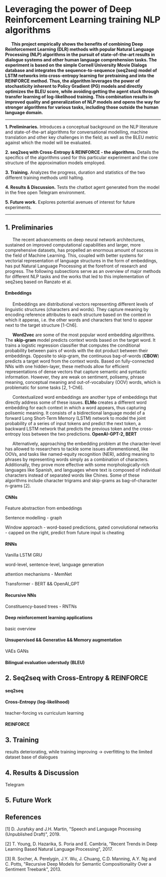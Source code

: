 # Leveraging the power of Deep Reinforcement Learning training NLP algorithms


**<div style=justify>&nbsp;&nbsp;&nbsp;&nbsp;&nbsp;&nbsp;This project empirically shows the benefits of combining Deep Reinforcement Learning (DLR) methods with popular Natural Language Processing (NLP) algorithms in the pursuit of state-of-the-art results in dialogue systems and other human language comprehension tasks. The experiment is based on the simple Cornell University Movie Dialogs database and integrates the sequence-to-sequence (seq2seq) model of LSTM networks into cross-entropy learning for pretraining and into the REINFORCE method. Thus, the algorithm leverages the power of stochasticity  inherent to Policy Gradient (PG) models and directly optimizes the BLEU score, while avoiding getting the agent stuck through transfer learning of log-likelihood training. This combination results in improved quality and generalization of NLP models and opens the way for stronger algorithms for various tasks, including those outside the human language domain.**</div>

-------
**1. Preliminaries.** Introduces a conceptual background on the NLP literature and state-of-the-art algorithms for conversational modelling, machine translation and other key challenges in the field; as well as the BLEU metric against which the model will be evaluated.

**2. seq2seq with Cross-Entropy & REINFORCE - the algorithms.** Details the specifics of the algorithms used for this particular experiment and the core structure of the approximation models employed.

**3. Training.** Analyzes the progress, duration and statistics of the two different training methods until halting.

**4. Results & Discussion.** Tests the chatbot agent generated from the model in the free open Telegram environment.

**5. Future work.** Explores potential avenues of interest for future experiments.


---------
## 1. Preliminaries

<div style=justify>&nbsp;&nbsp;&nbsp;&nbsp;&nbsp;&nbsp;The recent advancements on deep neural network architectures, sustained on improved computational capabilities and larger, more comprehensive datasets, has propelled an enormous amount of success in the field of Machine Learning. This, coupled with better systems for vectorial representation of language structures in the form of embeddings, has put Natural Language Processing at the forefront of research and progress. The following subsections serve as an overview of major methods for different NLP tasks and the works that led to this implementation of seq2seq based on Ranzato et al.</div>

#### Embeddings

&nbsp;&nbsp;&nbsp;&nbsp;&nbsp;&nbsp;Embeddings are distributional vectors representing different levels of linguistic structures (characters and words). They capture meaning by encoding reference attributes to each structure based on the context in which it apperas, i.e. the other words and characters that tend to appear next to the target structure [1-Ch6].

&nbsp;&nbsp;&nbsp;&nbsp;&nbsp;&nbsp;**Word2vec** are some of the most popular word embedding algorithms. The **skip-gram** model predicts context words based on the target word. It trains a logistic regression classifier that computes the conditional probability between pairs of words with the dot product between their embeddings. Opposite to skip-gram, the continuous bag-of-words (**CBOW**) predicts a target word from the context words. Based on fully-connected NNs with one hidden-layer, these methods allow for efficient representations of dense vectors that capture semantic and syntactic information. However, they are weak on sentiment, polisemy, phrase meaning, conceptual meaning and out-of-vocabulary (OOV) words, which is problematic for some tasks [2, 1-Ch6].

&nbsp;&nbsp;&nbsp;&nbsp;&nbsp;&nbsp;Contextualized word embeddings are another type of embeddings that directly address some of these issues. **ELMo** creates a different word embedding for each context in which a word appears, thus capturing polisemic meaning. It consists of a bidirectional language model of a forward Long Short-Term Memory (LSTM) network to model the joint probability of a series of input tokens and predict the next token, a backward LSTM network that predicts the previous token and the cross-entropy loss between the two predictions. **OpenAI-GPT-2, BERT**

&nbsp;&nbsp;&nbsp;&nbsp;&nbsp;&nbsp;Alternatively, approaching the embedding problem at the character-level has allowed to researchers to tackle some issues aforementioned, like OOVs, and tasks like named-equity recognition (NER), adding meaning to phrases by representing words simply as a combination of characters. Additionally, they prove more effective with some morphologically-rich languages like Spanish, and languages where text is composed of individual characters instead of separated words like Chines. Some of these algorithms include character trigrams and skip-grams as bag-of-character n-grams [2].

#### CNNs

Feature abstraction from embeddings

Sentence modelling - graph

Window approach - word-based predictions, gated convolutional networks - capped on the right, predict from future input is cheating

#### RNNs

Vanilla
LSTM
GRU

word-level, sentence-level, language generation

attention mechanisms - MemNet

Transformer - BERT && OpenAI_GPT

#### Recursive NNs

Constituency-based trees - RNTNs

#### Deep reinforcement learning applications

basic overview

#### Unsupervised && Generative && Memory augmentation

VAEs GANs

#### Bilingual evaluation uderstudy (BLEU)

## 2. Seq2seq with Cross-Entropy & REINFORCE

#### seq2seq

#### Cross-Entropy (log-likelihood)

teacher-forcing vs curriculum learning

#### REINFORCE


## 3. Training

results deteriorating, while training improving -> overfitting to the limited dataset base of dialogues

## 4. Results & Discussion

Telegram

## 5. Future Work


## References

[1] D. Jurafsky and J.H. Martin, "Speech and Language Processing (Unpublished Draft)", 2019.

[2] T. Young, D. Hazarika, S. Poria and E. Cambria, "Recent Trends in Deep Learning Based Natural Language Processing", 2017.

[3] R. Socher, A. Perelygin, J.Y. Wu, J. Chuang, C.D. Manning, A.Y. Ng and C. Potts, "Recursive Deep Models for Semantic Compositionality Over a Sentiment Treebank", 2013.


